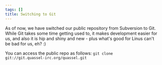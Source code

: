 ```yaml
---
tags: []
title: Switching to Git
---
```

As of now, we have switched our public repository from Subversion to Git. While Git takes some time getting used to, it makes development easier for us, and also it is hip and shiny and new - plus what's good for Linus can't be bad for us, eh? :)

You can access the public repo as follows:
<code>git clone git://git.quassel-irc.org/quassel.git</code>

